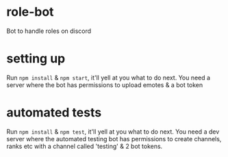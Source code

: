 # role-bot
Bot to handle roles on discord

# setting up
Run `npm install` & `npm start`, it'll yell at you what to do next. You need a server where the bot has permissions to upload emotes & a bot token

# automated tests
Run `npm install` & `npm test`, it'll yell at you what to do next. You need a dev server where the automated testing bot has permissions to create channels, ranks etc with a channel called 'testing' & 2 bot tokens.
